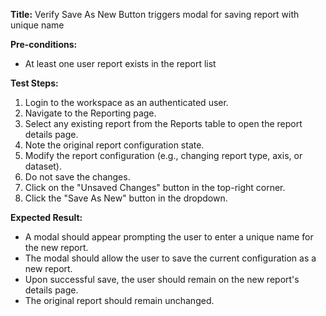 **Title:** Verify Save As New Button triggers modal for saving report with unique name

**Pre-conditions:**
* At least one user report exists in the report list

**Test Steps:**
1. Login to the workspace as an authenticated user.
2. Navigate to the Reporting page.
3. Select any existing report from the Reports table to open the report details page.
4. Note the original report configuration state.
5. Modify the report configuration (e.g., changing report type, axis, or dataset).
6. Do not save the changes.
7. Click on the "Unsaved Changes" button in the top-right corner.
8. Click the "Save As New" button in the dropdown.

**Expected Result:**
* A modal should appear prompting the user to enter a unique name for the new report.
* The modal should allow the user to save the current configuration as a new report.
* Upon successful save, the user should remain on the new report's details page.
* The original report should remain unchanged.